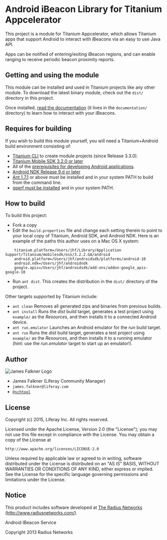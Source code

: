 # Android iBeacon Library for Titanium Appcelerator

This project is a module for Titanium Appcelerator, which allows Titanium apps that support Android to
interact with iBeacons via an easy to use Java API.

Apps can be notified of entering/exiting iBeacon regions, and can enable ranging to receive periodic beacon
proximity reports.

## Getting and using the module

This module can be installed and used in Titanium projects like any other module. To download the latest
binary module, check out the `dist/` directory in this project.

Once installed, [read the documentation](https://github.com/jamesfalkner/liferay-android-beacons/blob/master/documentation/index.md) (it lives in the `documentation/` directory) to learn how to interact with your iBeacons.

## Requires for building

If you wish to build this module yourself, you will need a Titanium+Android build environment consisting of:

* [Titanium CLI](http://docs.appcelerator.com/titanium/3.0/#!/guide/Titanium_Command-Line_Interface_Reference) to create module projects (since Release 3.3.0).
* [Titanium Mobile SDK 3.2.0 or later](http://www.appcelerator.com/titanium/titanium-sdk/)
* All of the [prerequisites for developing Android applications](https://developer.android.com/sdk/index.html).
* [Android NDK Release 9.d or later](https://developer.android.com/tools/sdk/ndk/index.html)
* [Ant 1.7.1](http://ant.apache.org) or above must be installed and in your system PATH to build from the command line.
* [gperf must be installed](http://docs.appcelerator.com/titanium/3.0/#!/guide/Installing_gperf) and in your system PATH.

## How to build

To build this project:

* Fork a copy
* Edit the `build.properties` file and change each setting therein to point to your local copy of Titanium, Android SDK, and Android NDK. Here is an example of the paths this author uses on a Mac OS X system:

```
	titanium.platform=/Users/jhf/Library/Application Support/Titanium/mobilesdk/osx/3.2.2.GA/android
	android.platform=/Users/jhf/androidsdk/platforms/android-10
	android.ndk=/Users/jhf/androidndk
	google.apis=/Users/jhf/androidsdk/add-ons/addon-google_apis-google-10
```

* Run `ant dist`. This creates the distribution in the `dist/` directory of the project.

Other targets supported by Titanium include:

* `ant clean` Removes all generated zips and binaries from previous builds.
* `ant install` Runs the *dist* build target, generates a test project using `example/` as the *Resources*, and then installs it to a connected Android device.
* `ant run.emulator` Launches an Android emulator for the *run* build target.
* `ant run` Runs the *dist* build target, generates a test project using `example/` as the *Resources*, and then installs it to a running emulator (hint: use the *run.emulator* target to start up an emulator!).

## Author

![James Falkner Logo](https://cdn.lfrs.sl/www.liferay.com/image/user_male_portrait?img_id=6182018&t=1402762276765)

* James Falkner (Liferay Community Manager)
* `james.falkner@liferay.com`
* [`@schtool`](http://twitter.com/schtool)


## License

Copyright (c) 2015, Liferay Inc. All rights reserved.

Licensed under the Apache License, Version 2.0 (the "License");
you may not use this file except in compliance with the License.
You may obtain a copy of the License at

    http://www.apache.org/licenses/LICENSE-2.0

Unless required by applicable law or agreed to in writing, software
distributed under the License is distributed on an "AS IS" BASIS,
WITHOUT WARRANTIES OR CONDITIONS OF ANY KIND, either express or implied.
See the License for the specific language governing permissions and
limitations under the License.

## Notice

This product includes software developed at
[The Radius Networks](http://www.radiusnetworks.com) (http://www.radiusnetworks.com/).

Android IBeacon Service

Copyright 2013 Radius Networks
